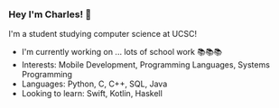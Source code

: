 ### Hey I'm Charles! 👋
I'm a student studying computer science at UCSC! 
 
- I'm currently working on ... lots of school work 📚📚📚
- Interests: Mobile Development, Programming Languages, Systems Programming
- Languages: Python, C, C++, SQL, Java
- Looking to learn: Swift, Kotlin, Haskell

<!--
**Charles-Knight/Charles-Knight** is a ✨ _special_ ✨ repository because its `README.md` (this file) appears on your GitHub profile.

Here are some ideas to get you started:

- 🔭 I’m currently working on ...
- 🌱 I’m currently learning ...
- 👯 I’m looking to collaborate on ...
- 🤔 I’m looking for help with ...
- 💬 Ask me about ...
- 📫 How to reach me: ...
- 😄 Pronouns: ...
- ⚡ Fun fact: ...
-->
